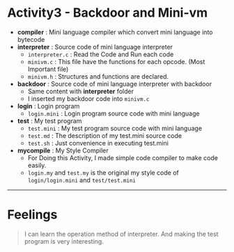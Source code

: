 # Activity3 - Backdoor and Mini-vm


* **compiler** : Mini language compiler which convert mini language into bytecode
* **interpreter** : Source code of mini language interpreter
  * `interpreter.c` : Read the Code and Run each code
  * `minivm.c` : This file have the functions for each opcode. (Most Important file)
  * `minivm.h` : Structures and functions are declared.
* **backdoor** : Source code of mini language interpreter with backdoor  
  * Same content with **interpreter** folder
  * I inserted my backdoor code into `minivm.c`
* **login** : Login program
  * `login.mini` : Login program source code with mini language
* **test** : My test program
  * `test.mini` : My test program source code with mini language
  * `test.md` : The description of my test.mini source code
  * `test.sh` : Just convenience in executing test.mini
* **mycompile** : My Style Compiler
  * For Doing this Activity, I made simple code compiler to make code easily.
  * `login.my` and `test.my` is the original my style code of `login/login.mini` and `test/test.mini`


---
# Feelings
> I can learn the operation method of interpreter. And making the test program is very interesting.
